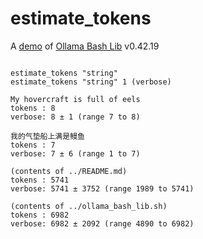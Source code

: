 # estimate_tokens

A [demo](../README.md#demos) of [Ollama Bash Lib](https://github.com/attogram/ollama-bash-lib) v0.42.19
```

estimate_tokens "string"
estimate_tokens "string" 1 (verbose)

My hovercraft is full of eels
tokens : 8
verbose: 8 ± 1 (range 7 to 8)

我的气垫船上满是鳗鱼
tokens : 7
verbose: 7 ± 6 (range 1 to 7)

(contents of ../README.md)
tokens : 5741
verbose: 5741 ± 3752 (range 1989 to 5741)

(contents of ../ollama_bash_lib.sh)
tokens : 6982
verbose: 6982 ± 2092 (range 4890 to 6982)
```
